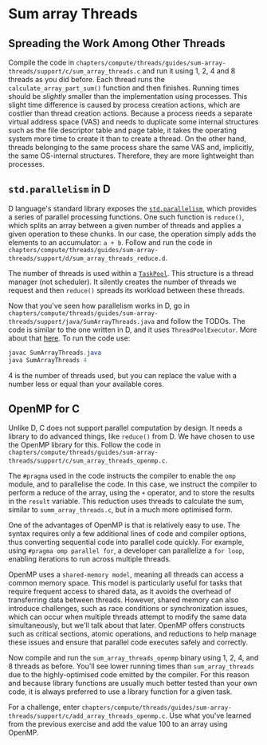 # Sum array Threads

## Spreading the Work Among Other Threads

Compile the code in `chapters/compute/threads/guides/sum-array-threads/support/c/sum_array_threads.c` and run it using 1, 2, 4 and 8 threads as you did before.
Each thread runs the `calculate_array_part_sum()` function and then finishes.
Running times should be _slightly_ smaller than the implementation using processes.
This slight time difference is caused by process creation actions, which are costlier than thread creation actions.
Because a process needs a separate virtual address space (VAS) and needs to duplicate some internal structures such as the file descriptor table and page table, it takes the operating system more time to create it than to create a thread.
On the other hand, threads belonging to the same process share the same VAS and, implicitly, the same OS-internal structures.
Therefore, they are more lightweight than processes.

## `std.parallelism` in D

D language's standard library exposes the [`std.parallelism`](https://dlang.org/phobos/std_parallelism.html), which provides a series of parallel processing functions.
One such function is `reduce()`, which splits an array between a given number of threads and applies a given operation to these chunks.
In our case, the operation simply adds the elements to an accumulator: `a + b`.
Follow and run the code in `chapters/compute/threads/guides/sum-array-threads/support/d/sum_array_threads_reduce.d`.

The number of threads is used within a [`TaskPool`](https://dlang.org/phobos/std_parallelism.html#.TaskPool).
This structure is a thread manager (not scheduler).
It silently creates the number of threads we request and then `reduce()` spreads its workload between these threads.

Now that you've seen how parallelism works in D, go in `chapters/compute/threads/guides/sum-array-threads/support/java/SumArrayThreads.java` and follow the TODOs.
The code is similar to the one written in D, and it uses `ThreadPoolExecutor`.
More about that [here](https://www.baeldung.com/thread-pool-java-and-guava).
To run the code use:

```java
javac SumArrayThreads.java
java SumArrayThreads 4
```

4 is the number of threads used, but you can replace the value with a number less or equal than your available cores.

## OpenMP for C

Unlike D, C does not support parallel computation by design.
It needs a library to do advanced things, like `reduce()` from D.
We have chosen to use the OpenMP library for this.
Follow the code in `chapters/compute/threads/guides/sum-array-threads/support/c/sum_array_threads_openmp.c`.

The `#pragma` used in the code instructs the compiler to enable the `omp` module, and to parallelise the code.
In this case, we instruct the compiler to perform a reduce of the array, using the `+` operator, and to store the results in the `result` variable.
This reduction uses threads to calculate the sum, similar to `summ_array_threads.c`, but in a much more optimised form.

One of the advantages of OpenMP is that is relatively easy to use.
The syntax requires only a few additional lines of code and compiler options, thus converting sequential code into parallel code quickly.
For example, using `#pragma omp parallel for`, a developer can parallelize a `for loop`, enabling iterations to run across multiple threads.

OpenMP uses a `shared-memory model`, meaning all threads can access a common memory space.
This model is particularly useful for tasks that require frequent access to shared data, as it avoids the overhead of transferring data between threads.
However, shared memory can also introduce challenges, such as race conditions or synchronization issues, which can occur when multiple threads attempt to modify the same data simultaneously, but we'll talk about that later.
OpenMP offers constructs such as critical sections, atomic operations, and reductions to help manage these issues and ensure that parallel code executes safely and correctly.

Now compile and run the `sum_array_threads_openmp` binary using 1, 2, 4, and 8 threads as before.
You'll see lower running times than `sum_array_threads` due to the highly-optimised code emitted by the compiler.
For this reason and because library functions are usually much better tested than your own code, it is always preferred to use a library function for a given task.

For a challenge, enter `chapters/compute/threads/guides/sum-array-threads/support/c/add_array_threads_openmp.c`.
Use what you've learned from the previous exercise and add the value 100 to an array using OpenMP.
